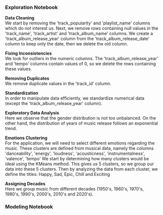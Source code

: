 ### Exploration Notebook
**Data Cleaning**  
We start by removing the 'track_popularity' and 'playlist_name' columns which do not interest us.
Next, we remove rows containing null values ​​in the 'track_name', 'track_artist' and 'track_album_name' columns.
We create a 'track_album_release_year' column from the 'track_album_release_date' column to keep only the date, then we delete the old column.

**Fixing Inconsistencies**  
We look for outliers in the numeric columns.
The 'track_album_release_year' and 'tempo' columns contain values ​​of 0, so we delete the rows containing these values.

**Removing Duplicates**  
We remove duplicate values ​​in the 'track_id' column.

**Standardization**  
In order to manipulate data efficiently, we standardize numerical data (except the 'track_album_release_year' column).

**Exploratory Data Analysis**  
Here we observe that the gender distribution is not too unbalanced.
On the other hand, the distribution of years of music release follows an exponential trend. 

**Emotions Clustering**  
For the application, we will need to select different emotions regarding the music.
These clusters are defined from musical data, namely the columns 'danceability', 'energy', 'loudness', 'acousticness', 'instrumentalness', 'valence', 'tempo'
We start by determining how many clusters would be ideal using the KMeans method.
This gives us 5 clusters, so we group our data into these 5 clusters.
Then by analyzing the data from each cluster, we define the titles: Happy, Sad, Epic, Chill and Exciting

**Assigning Decades**  
Here we group music from different decades (1950's, 1960's, 1970's, 1980's, 1990's, 2000's, 2010's and 2020's).

### Modeling Notebook
